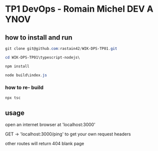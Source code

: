 # TP1 DevOps - Romain Michel DEV A YNOV

## how to install and run

```powershell
git clone git@github.com:rastain42/WIK-DPS-TP01.git

cd WIK-DPS-TP01\typescript-nodejs\

npm install

node build\index.js
```

### how to re- build
```powershell
npx tsc
```

## usage

open an internet browser at 'localhost:3000'

GET -> 'localhost:3000/ping' to get your own request headers

other routes will return 404 blank page